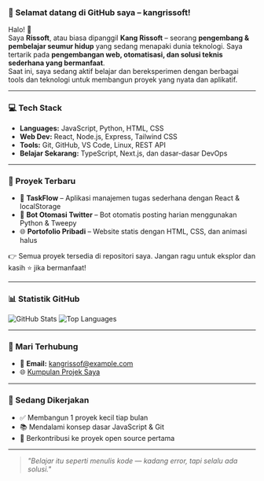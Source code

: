 ### 🌟 Selamat datang di GitHub saya – kangrissoft!

Halo! 👋  
Saya **Rissoft**, atau biasa dipanggil **Kang Rissoft** – seorang **pengembang & pembelajar seumur hidup** yang sedang menapaki dunia teknologi. Saya tertarik pada **pengembangan web, otomatisasi, dan solusi teknis sederhana yang bermanfaat**.  
Saat ini, saya sedang aktif belajar dan bereksperimen dengan berbagai tools dan teknologi untuk membangun proyek yang nyata dan aplikatif.

---

### 💻 Tech Stack
- **Languages:** JavaScript, Python, HTML, CSS
- **Web Dev:** React, Node.js, Express, Tailwind CSS
- **Tools:** Git, GitHub, VS Code, Linux, REST API
- **Belajar Sekarang:** TypeScript, Next.js, dan dasar-dasar DevOps

---

### 🚀 Proyek Terbaru
- 📝 **TaskFlow** – Aplikasi manajemen tugas sederhana dengan React & localStorage
- 🤖 **Bot Otomasi Twitter** – Bot otomatis posting harian menggunakan Python & Tweepy
- 🌐 **Portofolio Pribadi** – Website statis dengan HTML, CSS, dan animasi halus

👉 Semua proyek tersedia di repositori saya. Jangan ragu untuk eksplor dan kasih ⭐ jika bermanfaat!

---

### 📊 Statistik GitHub
![GitHub Stats](https://github-readme-stats.vercel.app/api?username=kangrissoft&show_icons=true&theme=gruvbox)
![Top Languages](https://github-readme-stats.vercel.app/api/top-langs/?username=kangrissoft&layout=compact&theme=gruvbox)

---

### 🤝 Mari Terhubung
- 📧 **Email:** kangrissof@example.com
- 🌐 [Kumpulan Projek Saya](https://lynk.id/kangris)

---

### 🎯 Sedang Dikerjakan
- ✅ Membangun 1 proyek kecil tiap bulan
- 📚 Mendalami konsep dasar JavaScript & Git
- 🚀 Berkontribusi ke proyek open source pertama

---

> *"Belajar itu seperti menulis kode — kadang error, tapi selalu ada solusi."*
